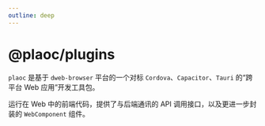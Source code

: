 ```yaml
---
outline: deep
---
```


# @plaoc/plugins

`plaoc` 是基于 `dweb-browser` 平台的一个对标 `Cordova`、`Capacitor`、`Tauri` 的“跨平台 Web 应用”开发工具包。

运行在 Web 中的前端代码，提供了与后端通讯的 API 调用接口，以及更进一步封装的 `WebComponent` 组件。